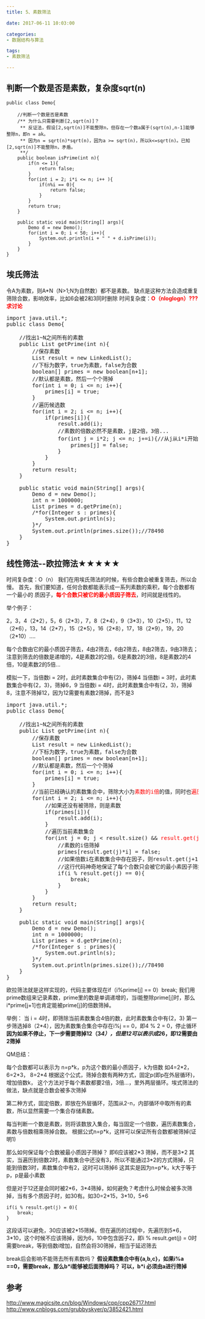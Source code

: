 ```yaml
---
title: 5、素数筛法

date: 2017-06-11 10:03:00

categories:
- 数据结构与算法

tags:
- 素数筛法

---
```


## 判断一个数是否是素数，复杂度sqrt(n)

```
public class Demo{

	//判断一个数是否是素数
	/** 为什么只需要判断[2,sqrt(n)]？
	 ** 反证法，假设[2,sqrt(n)]不能整除n，但存在一个数a属于(sqrt(n),n-1]能够整除n，即n = ak。
	 ** 因为n = sqrt(n)*sqrt(n)，因为a >= sqrt(n)，所以k<=sqrt(n)。已知[2,sqrt(n)]不能整除n，矛盾。
	 **/
	public boolean isPrime(int n){
		if(n <= 1){
			return false;
		}
		for(int i = 2; i*i <= n; i++ ){
			if(n%i == 0){
				return false;
			}
		}
		return true;
	}

	public static void main(String[] args){
		Demo d = new Demo();
		for(int i = 0; i < 50; i++){
			System.out.println(i + " " + d.isPrime(i));
		}
	}
}
```

## 埃氏筛法

令A为素数，则A\*N（N>1;N为自然数）都不是素数。
缺点是这种方法会造成重复筛除合数，影响效率，比如6会被2和3同时删除
时间复杂度：<font color='red'>**O（nloglogn）???求讨论**</font> 
<pre>
import java.util.*;
public class Demo{

	//找出1~N之间所有的素数
	public List<Integer> getPrime(int n){
		//保存素数
		List<Integer> result = new LinkedList<Integer>();
		//下标为数字，true为素数，false为合数
		boolean[] primes = new boolean[n+1];
		//默认都是素数，然后一个个筛掉
		for(int i = 0; i <= n; i++){
			primes[i] = true;
		}
		//遍历候选数
		for(int i = 2; i <= n; i++){
			if(primes[i]){
				result.add(i);
				//素数的倍数必然不是素数，j是2倍，3倍...
				for(int j = i*2; j <= n; j+=i){//从j从i*i开始，因为之前i的倍数，已经被比i小的素数筛掉了，但是容易造成溢出，所以采用常规的方法，从2倍开始
					primes[j] = false;
				}
			}
		}
		return result;
	}

	public static void main(String[] args){
		Demo d = new Demo();
		int n = 1000000;
		List<Integer> primes = d.getPrime(n);
		/*for(Integer s : primes){
			System.out.println(s);
		}*/
		System.out.println(primes.size());//78498
	}
}
</pre>

## 线性筛法--欧拉筛法★★★★★

时间复杂度：O（n） 
我们在用埃氏筛法的时候，有些合数会被重复筛去，所以会慢。 
首先，我们要知道，任何合数都能表示成一系列素数的乘积，每个合数都有一个最小的 
质因子，<font color='red'>**每个合数只被它的最小质因子筛去**</font>，时间就是线性的。 

举个例子：

2，3，4（2\*2），5，6（2\*3），7，8（2\*4），9（3\*3），10（2\*5），11，12（2\*6），13，14（2\*7），15（2\*5），16（2\*8），17，18（2\*9），19，20（2\*10）....

每个合数由它的最小质因子筛去，4由2筛去，6由2筛去，8由2筛去，9由3筛去；
注意到筛去的倍数是递增的，4是素数2的2倍，6是素数2的3倍，8是素数2的4倍，10是素数2的5倍...

模拟一下，当倍数i = 2时，此时素数集合中有{2}，筛掉4
当倍数i = 3时，此时素数集合中有{2，3}，筛掉6，9
当倍数i = 4时，此时素数集合中有{2，3}，筛掉8，注意不筛掉12，因为12需要有素数2筛掉，而不是3

<pre>
import java.util.*;
public class Demo{

	//找出1~N之间所有的素数
	public List<Integer> getPrime(int n){
		//保存素数
		List<Integer> result = new LinkedList<Integer>();
		//下标为数字，true为素数，false为合数
		boolean[] primes = new boolean[n+1];
		//默认都是素数，然后一个个筛掉
		for(int i = 0; i <= n; i++){
			primes[i] = true;
		}
		//当前已经确认的素数集合中，筛除大小为<font color='red'>素数的i倍</font>的值，同时也<font color='red'>遍历数字并判断当前数字是否是素数</font>
		for(int i = 2; i <= n; i++){
			//如果还没有被筛除，则是素数
			if(primes[i]){
				result.add(i);
			}
			//遍历当前素数集合
			for(int j = 0; j < result.size() && <font color='red'>result.get(j)*i <=n;</font> j++){
				//素数的i倍筛掉
				primes[result.get(j)*i] = false;
				//如果倍数i在素数集合中存在因子，则result.get(j+1)*i这个数应该由result.get(j)筛除，而不是result.get(j+1)
				//这行代码神奇地保证了每个合数只会被它的最小素因子筛掉，就把复杂度降到了O(N)
				if(i % result.get(j) == 0){
					break;
				}
			}
		}
		return result;
	}

	public static void main(String[] args){
		Demo d = new Demo();
		int n = 1000000;
		List<Integer> primes = d.getPrime(n);
		/*for(Integer s : primes){
			System.out.println(s);
		}*/
		System.out.println(primes.size());//78498
	}
}
</pre>

欧拉筛法就是这样实现的，代码主要体现在if（i%prime[j] == 0）break; 
我们用prime数组来记录素数，prime里的数是单调递增的，当i能整除prime[j]时，那么i\*prime[j+1]也肯定能被prime[j]的倍数筛掉。

举例：
当 i = 4时，即筛除当前素数集合4倍的数，此时素数集合中有{2，3}
第一步筛选掉8（2\*4），因为素数集合集合中存在i%j == 0，即4 % 2 = 0，停止循环
**因为如果不停止，下一步需要筛掉12（3*4），但是12可以表示成2*6，即12需要由2筛掉**

QM总结：

每个合数都可以表示为 n=p\*k，p为这个数的最小质因子，k为倍数
如4=2\*2， 6=2\*3， 8=2\*4
根据这个公式，筛掉合数有两种方式，固定p(即p在外层循环)，增加倍数k，
这个方法对于每个素数都要2倍，3倍...，里外两层循环。埃式筛法的做法，缺点就是合数会被多次筛掉

第二种方式，固定倍数，即放在外层循环，范围从2-n，内部循环中取所有的素数，所以显然需要一个集合存储素数。

每当判断一个数是素数，则将该数放入集合，每当固定一个倍数，遍历素数集合，素数与倍数相乘筛掉合数。
根据公式n=p\*k，这样可以保证所有合数都被筛掉(证明1)

那么如何保证每个合数被最小质因子筛掉？
即6应该被2\*3 筛掉，而不是3\*2 
其实，当遍历到倍数2时，素数集合中还没有3，所以不能通过3\*2的方式筛掉，只能到倍数3时，素数集合中有2，这时可以筛掉6
这其实是因为n=p\*k，k大于等于p，p是最小素数

但是对于12还是会同时被2\*6，3\*4筛掉，如何避免？考虑什么时候会被多次筛掉，当有多个质因子时，如30有。如30=2\*15，3\*10，5\*6

	if(i % result.get(j) = 0){
		break;
	}

这段话可以避免，30应该被2\*15筛掉。但在遍历的过程中，先遍历到5\*6，3\*10，这个时候不应该筛掉，因为6，10中包含因子2，即i % result.get(j) = 0时需要break，等到倍数i增加，自然会将30筛掉，相当于延迟筛去

break后会影响不能筛去所有素数吗？
**假设素数集合中有{a,b,c}，如果i%a ==0，需要break，那么b\*i能够被后面筛掉吗？
可以，b\*i 必须由a进行筛掉**

## 参考

http://www.magicsite.cn/blog/Windows/cpp/cpp26717.html
http://www.cnblogs.com/grubbyskyer/p/3852421.html




